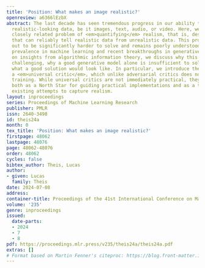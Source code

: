 ```yaml
---
title: 'Position: What makes an image realistic?'
openreview: a6366lEzbX
abstract: The last decade has seen tremendous progress in our ability to <em>generate</em>
  realistic-looking data, be it images, text, audio, or video. Here, we discuss the
  closely related problem of <em>quantifying</em> realism, that is, designing functions
  that can reliably tell realistic data from unrealistic data. This problem turns
  out to be significantly harder to solve and remains poorly understood, despite its
  prevalence in machine learning and recent breakthroughs in generative AI. Drawing
  on insights from algorithmic information theory, we discuss why this problem is
  challenging, why a good generative model alone is insufficient to solve it, and
  what a good solution would look like. In particular, we introduce the notion of
  a <em>universal critic</em>, which unlike adversarial critics does not require adversarial
  training. While universal critics are not immediately practical, they can serve
  both as a North Star for guiding practical implementations and as a tool for analyzing
  existing attempts to capture realism.
layout: inproceedings
series: Proceedings of Machine Learning Research
publisher: PMLR
issn: 2640-3498
id: theis24a
month: 0
tex_title: 'Position: What makes an image realistic?'
firstpage: 48062
lastpage: 48076
page: 48062-48076
order: 48062
cycles: false
bibtex_author: Theis, Lucas
author:
- given: Lucas
  family: Theis
date: 2024-07-08
address:
container-title: Proceedings of the 41st International Conference on Machine Learning
volume: '235'
genre: inproceedings
issued:
  date-parts:
  - 2024
  - 7
  - 8
pdf: https://proceedings.mlr.press/v235/theis24a/theis24a.pdf
extras: []
# Format based on Martin Fenner's citeproc: https://blog.front-matter.io/posts/citeproc-yaml-for-bibliographies/
---
```

